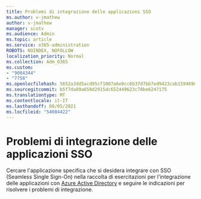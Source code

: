 ```yaml
---
title: Problemi di integrazione delle applicazioni SSO
ms.author: v-jmathew
author: v-jmathew
manager: scotv
ms.audience: Admin
ms.topic: article
ms.service: o365-administration
ROBOTS: NOINDEX, NOFOLLOW
localization_priority: Normal
ms.collection: Adm_O365
ms.custom:
- "9004344"
- "7758"
ms.openlocfilehash: 5652a3dd5acd95cf1007a6e0cc6b37d7bb7ed9423cab15946983cc2f28bc450c
ms.sourcegitcommit: b5f7da89a650d2915dc652449623c78be6247175
ms.translationtype: MT
ms.contentlocale: it-IT
ms.lasthandoff: 08/05/2021
ms.locfileid: "54084422"
---
```

# <a name="sso-application-integration-issues"></a>Problemi di integrazione delle applicazioni SSO

Cercare l'applicazione specifica che si desidera integrare con SSO (Seamless Single Sign-On) nella raccolta di esercitazioni per l'integrazione delle applicazioni con [Azure Active Directory](https://docs.microsoft.com/azure/active-directory/saas-apps/tutorial-list) e seguire le indicazioni per risolvere i problemi di integrazione.
